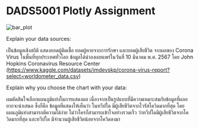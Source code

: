 # DADS5001 Plotly Assignment

![bar_plot](https://github.com/jakphunn/5001_plotly/assets/99724047/befd34ec-2eac-442c-b610-93f99e2c7755)

Explain your data sources:
 
 เป็นข้อมูลเชิงสถิติ แสดงยอดผู้ติดเชื้อ ยอดผู้หายจากการรักษา และยอดผู้เสียชีวิต จากผลของ Corona Virus ในพื้นที่ทุกประเทศทั่วโลก ข้อมูลได้นำลงเผยแพร่ในวันที่ 10 มีนาคม พ.ศ. 2567 โดย John Hopkins Coronavirus Resource Center (https://www.kaggle.com/datasets/imdevskp/corona-virus-report?select=worldometer_data.csv)

 
Explain why you choose the chart with your data:
 
 ผมตัดสินใจเลือกแผนภูมิแท่งในการแสดงผล เนื่องจากเป็นรูปแบบที่มีความเหมาะสมกับข้อมูลที่ผลอยากจะนำเสนอ ซึ่งก็คือ ข้อมูลที่แสดงให้เห็นว่า ในทวีปใด มีผู้เสียชีวิตจากไวรัสโควิดมากที่สุด โดยแผนภูมิแท่งสามารถตีความได้ง่าย ไม่ว่าใครก็สามารถเข้าใจอย่างรวดเร็ว ว่าทวีปใดมีผู้เสียชีวิตจากโควิดมากที่สุด และทวีปใด มีจำนวนผู้เสียชีวิตน้อยจากโควิดลงมา
